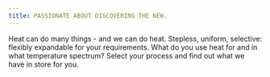 ```yaml
---
title: PASSIONATE ABOUT DISCOVERING THE NEW.
---
```

Heat can do many things - and we can do heat. 
Stepless, uniform, selective: flexibly expandable for your requirements.
What do you use heat for and in what temperature spectrum? 
Select your process and find out what we have in store for you.